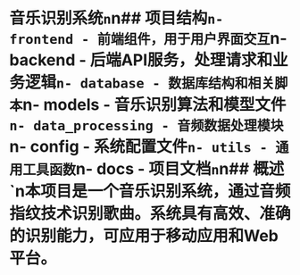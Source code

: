 ﻿# 音乐识别系统`n`n## 项目结构`n- frontend - 前端组件，用于用户界面交互`n- backend - 后端API服务，处理请求和业务逻辑`n- database - 数据库结构和相关脚本`n- models - 音乐识别算法和模型文件`n- data_processing - 音频数据处理模块`n- config - 系统配置文件`n- utils - 通用工具函数`n- docs - 项目文档`n`n## 概述`n本项目是一个音乐识别系统，通过音频指纹技术识别歌曲。系统具有高效、准确的识别能力，可应用于移动应用和Web平台。
